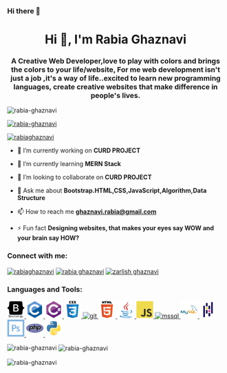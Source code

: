 ### Hi there 👋

<!--
**Rabia-Ghaznavi/rabia-ghaznavi** is a ✨ _special_ ✨ repository because its `README.md` (this file) appears on your GitHub profile.


--><h1 align="center">Hi 👋, I'm Rabia Ghaznavi</h1>
<h3 align="center">A Creative Web Developer,love to play with colors and brings the colors to your life/website, For me web development isn't just a job ,it's a way of life..excited to learn new programming languages, create creative websites that make difference in people's lives.</h3>

<p align="left"> <img src="https://komarev.com/ghpvc/?username=rabia-ghaznavi&label=Profile%20views&color=0e75b6&style=flat" alt="rabia-ghaznavi" /> </p>

<p align="left"> <a href="https://github.com/ryo-ma/github-profile-trophy"><img src="https://github-profile-trophy.vercel.app/?username=rabia-ghaznavi" alt="rabia-ghaznavi" /></a> </p>

<p align="left"> <a href="https://twitter.com/rabiaghaznavi" target="blank"><img src="https://img.shields.io/twitter/follow/rabiaghaznavi?logo=twitter&style=for-the-badge" alt="rabiaghaznavi" /></a> </p>

- 🔭 I’m currently working on **CURD PROJECT**

- 🌱 I’m currently learning **MERN Stack**

- 👯 I’m looking to collaborate on **CURD PROJECT**

- 💬 Ask me about **Bootstrap.HTML,CSS,JavaScript,Algorithm,Data Structure**

- 📫 How to reach me **ghaznavi.rabia@gmail.com**

- ⚡ Fun fact **Designing websites, that makes your eyes say WOW and your brain say HOW?**

<h3 align="left">Connect with me:</h3>
<p align="left">
<a href="https://twitter.com/rabiaghaznavi" target="blank"><img align="center" src="https://raw.githubusercontent.com/rahuldkjain/github-profile-readme-generator/master/src/images/icons/Social/twitter.svg" alt="rabiaghaznavi" height="30" width="40" /></a>
<a href="https://linkedin.com/in/rabia ghaznavi" target="blank"><img align="center" src="https://raw.githubusercontent.com/rahuldkjain/github-profile-readme-generator/master/src/images/icons/Social/linked-in-alt.svg" alt="rabia ghaznavi" height="30" width="40" /></a>
<a href="https://fb.com/zarlish ghaznavi" target="blank"><img align="center" src="https://raw.githubusercontent.com/rahuldkjain/github-profile-readme-generator/master/src/images/icons/Social/facebook.svg" alt="zarlish ghaznavi" height="30" width="40" /></a>
</p>

<h3 align="left">Languages and Tools:</h3>
<p align="left"> <a href="https://getbootstrap.com" target="_blank" rel="noreferrer"> <img src="https://raw.githubusercontent.com/devicons/devicon/master/icons/bootstrap/bootstrap-plain-wordmark.svg" alt="bootstrap" width="40" height="40"/> </a> <a href="https://www.cprogramming.com/" target="_blank" rel="noreferrer"> <img src="https://raw.githubusercontent.com/devicons/devicon/master/icons/c/c-original.svg" alt="c" width="40" height="40"/> </a> <a href="https://www.w3schools.com/cs/" target="_blank" rel="noreferrer"> <img src="https://raw.githubusercontent.com/devicons/devicon/master/icons/csharp/csharp-original.svg" alt="csharp" width="40" height="40"/> </a> <a href="https://www.w3schools.com/css/" target="_blank" rel="noreferrer"> <img src="https://raw.githubusercontent.com/devicons/devicon/master/icons/css3/css3-original-wordmark.svg" alt="css3" width="40" height="40"/> </a> <a href="https://git-scm.com/" target="_blank" rel="noreferrer"> <img src="https://www.vectorlogo.zone/logos/git-scm/git-scm-icon.svg" alt="git" width="40" height="40"/> </a> <a href="https://www.w3.org/html/" target="_blank" rel="noreferrer"> <img src="https://raw.githubusercontent.com/devicons/devicon/master/icons/html5/html5-original-wordmark.svg" alt="html5" width="40" height="40"/> </a> <a href="https://www.java.com" target="_blank" rel="noreferrer"> <img src="https://raw.githubusercontent.com/devicons/devicon/master/icons/java/java-original.svg" alt="java" width="40" height="40"/> </a> <a href="https://developer.mozilla.org/en-US/docs/Web/JavaScript" target="_blank" rel="noreferrer"> <img src="https://raw.githubusercontent.com/devicons/devicon/master/icons/javascript/javascript-original.svg" alt="javascript" width="40" height="40"/> </a> <a href="https://www.microsoft.com/en-us/sql-server" target="_blank" rel="noreferrer"> <img src="https://www.svgrepo.com/show/303229/microsoft-sql-server-logo.svg" alt="mssql" width="40" height="40"/> </a> <a href="https://www.mysql.com/" target="_blank" rel="noreferrer"> <img src="https://raw.githubusercontent.com/devicons/devicon/master/icons/mysql/mysql-original-wordmark.svg" alt="mysql" width="40" height="40"/> </a> <a href="https://pandas.pydata.org/" target="_blank" rel="noreferrer"> <img src="https://raw.githubusercontent.com/devicons/devicon/2ae2a900d2f041da66e950e4d48052658d850630/icons/pandas/pandas-original.svg" alt="pandas" width="40" height="40"/> </a> <a href="https://www.photoshop.com/en" target="_blank" rel="noreferrer"> <img src="https://raw.githubusercontent.com/devicons/devicon/master/icons/photoshop/photoshop-line.svg" alt="photoshop" width="40" height="40"/> </a> <a href="https://www.php.net" target="_blank" rel="noreferrer"> <img src="https://raw.githubusercontent.com/devicons/devicon/master/icons/php/php-original.svg" alt="php" width="40" height="40"/> </a> <a href="https://www.python.org" target="_blank" rel="noreferrer"> <img src="https://raw.githubusercontent.com/devicons/devicon/master/icons/python/python-original.svg" alt="python" width="40" height="40"/> </a> </p>

<p><img align="left" src="https://github-readme-stats.vercel.app/api/top-langs?username=rabia-ghaznavi&show_icons=true&locale=en&layout=compact" alt="rabia-ghaznavi" /></p>

<p>&nbsp;<img align="center" src="https://github-readme-stats.vercel.app/api?username=rabia-ghaznavi&show_icons=true&locale=en" alt="rabia-ghaznavi" /></p>

<p><img align="center" src="https://github-readme-streak-stats.herokuapp.com/?user=rabia-ghaznavi&" alt="rabia-ghaznavi" /></p>

